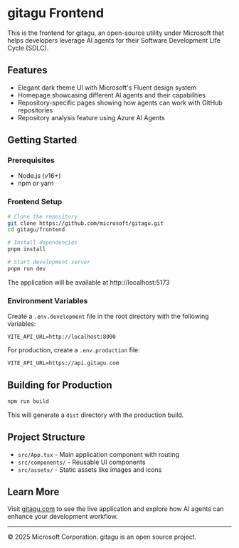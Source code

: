 # gitagu Frontend

This is the frontend for gitagu, an open-source utility under Microsoft that helps developers leverage AI agents for their Software Development Life Cycle (SDLC).

## Features

- Elegant dark theme UI with Microsoft's Fluent design system
- Homepage showcasing different AI agents and their capabilities
- Repository-specific pages showing how agents can work with GitHub repositories
- Repository analysis feature using Azure AI Agents

## Getting Started

### Prerequisites

- Node.js (v16+)
- npm or yarn

### Frontend Setup

```bash
# Clone the repository
git clone https://github.com/microsoft/gitagu.git
cd gitagu/frontend

# Install dependencies
pnpm install

# Start development server
pnpm run dev
```

The application will be available at http://localhost:5173

### Environment Variables

Create a `.env.development` file in the root directory with the following variables:

```
VITE_API_URL=http://localhost:8000
```

For production, create a `.env.production` file:

```
VITE_API_URL=https://api.gitagu.com
```

## Building for Production

```bash
npm run build
```

This will generate a `dist` directory with the production build.

## Project Structure

- `src/App.tsx` - Main application component with routing
- `src/components/` - Reusable UI components
- `src/assets/` - Static assets like images and icons

## Learn More

Visit [gitagu.com](https://gitagu.com) to see the live application and explore how AI agents can enhance your development workflow.

---

© 2025 Microsoft Corporation. gitagu is an open source project.
